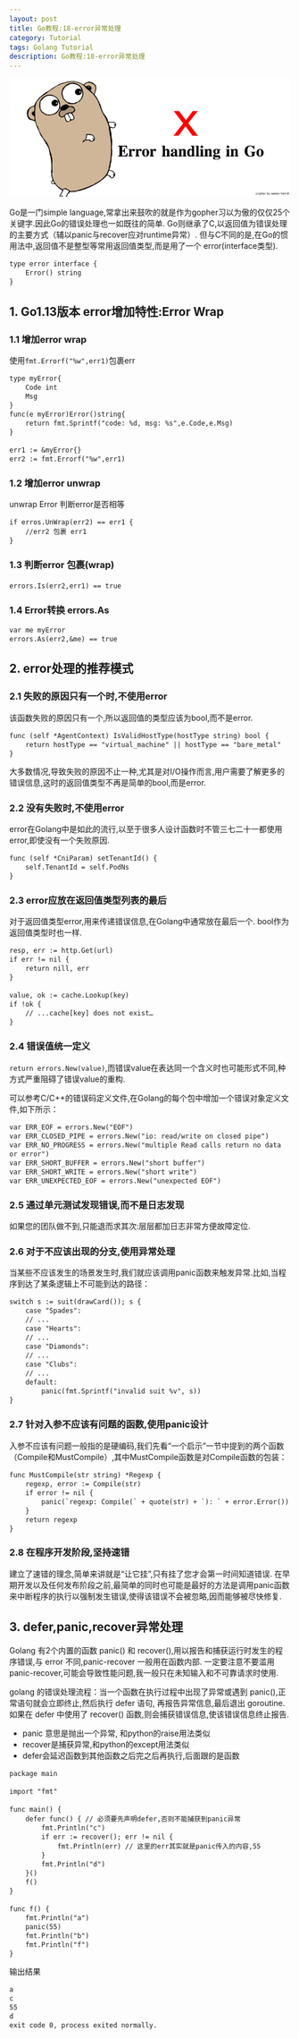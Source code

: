 ```yaml
---
layout: post
title: Go教程:18-error异常处理
category: Tutorial
tags: Golang Tutorial
description: Go教程:18-error异常处理
---
```


![Go教程:18-error异常处理](/assets/image/golang_error_handle.png#pic_center)

Go是一门simple language,常拿出来鼓吹的就是作为gopher习以为傲的仅仅25个关键字.因此Go的错误处理也一如既往的简单. Go则继承了C,以返回值为错误处理的主要方式（辅以panic与recover应对runtime异常）. 但与C不同的是,在Go的惯用法中,返回值不是整型等常用返回值类型,而是用了一个 error(interface类型).

    type error interface {
        Error() string
    }


1\. Go1.13版本 error增加特性:Error Wrap
---------------------------------

### 1.1 增加error wrap

使用`fmt.Errorf("%w",err1)`包裹err

    type myError{
    	Code int
    	Msg
    }
    func(e myError)Error()string{
    	return fmt.Sprintf("code: %d, msg: %s",e.Code,e.Msg)
    }
    
    err1 := &myError{}
    err2 := fmt.Errorf("%w",err1)


### 1.2 增加error unwrap

unwrap Error 判断error是否相等

    if erros.UnWrap(err2) == err1 {
    	//err2 包裹 err1
    }


### 1.3 判断error 包裹(wrap)

`errors.Is(err2,err1) == true`

### 1.4 Error转换 errors.As

    var me myError
    errors.As(err2,&me) == true


2\. error处理的推荐模式
----------------

### 2.1 失败的原因只有一个时,不使用error

该函数失败的原因只有一个,所以返回值的类型应该为bool,而不是error.

    func (self *AgentContext) IsValidHostType(hostType string) bool {
        return hostType == "virtual_machine" || hostType == "bare_metal"
    }


大多数情况,导致失败的原因不止一种,尤其是对I/O操作而言,用户需要了解更多的错误信息,这时的返回值类型不再是简单的bool,而是error.

### 2.2 没有失败时,不使用error

error在Golang中是如此的流行,以至于很多人设计函数时不管三七二十一都使用error,即使没有一个失败原因.

    func (self *CniParam) setTenantId() {
        self.TenantId = self.PodNs
    }


### 2.3 error应放在返回值类型列表的最后

对于返回值类型error,用来传递错误信息,在Golang中通常放在最后一个. bool作为返回值类型时也一样.

    resp, err := http.Get(url)
    if err != nil {
        return nill, err
    }
    
    value, ok := cache.Lookup(key) 
    if !ok {
        // ...cache[key] does not exist… 
    }


### 2.4 错误值统一定义

`return errors.New(value)`,而错误value在表达同一个含义时也可能形式不同,种方式严重阻碍了错误value的重构.

可以参考C/C++的错误码定义文件,在Golang的每个包中增加一个错误对象定义文件,如下所示：

    var ERR_EOF = errors.New("EOF")
    var ERR_CLOSED_PIPE = errors.New("io: read/write on closed pipe")
    var ERR_NO_PROGRESS = errors.New("multiple Read calls return no data or error")
    var ERR_SHORT_BUFFER = errors.New("short buffer")
    var ERR_SHORT_WRITE = errors.New("short write")
    var ERR_UNEXPECTED_EOF = errors.New("unexpected EOF")


### 2.5 通过单元测试发现错误,而不是日志发现

如果您的团队做不到,只能退而求其次:层层都加日志非常方便故障定位.

### 2.6 对于不应该出现的分支,使用异常处理

当某些不应该发生的场景发生时,我们就应该调用panic函数来触发异常.比如,当程序到达了某条逻辑上不可能到达的路径：

    switch s := suit(drawCard()); s {
        case "Spades":
        // ...
        case "Hearts":
        // ...
        case "Diamonds":
        // ... 
        case "Clubs":
        // ...
        default:
            panic(fmt.Sprintf("invalid suit %v", s))
    }


### 2.7 针对入参不应该有问题的函数,使用panic设计

入参不应该有问题一般指的是硬编码,我们先看“一个启示”一节中提到的两个函数（Compile和MustCompile）,其中MustCompile函数是对Compile函数的包装：

    func MustCompile(str string) *Regexp {
        regexp, error := Compile(str)
        if error != nil {
            panic(`regexp: Compile(` + quote(str) + `): ` + error.Error())
        }
        return regexp
    }


### 2.8 在程序开发阶段,坚持速错

建立了速错的理念,简单来讲就是“让它挂”,只有挂了您才会第一时间知道错误. 在早期开发以及任何发布阶段之前,最简单的同时也可能是最好的方法是调用panic函数来中断程序的执行以强制发生错误,使得该错误不会被忽略,因而能够被尽快修复.

3\. defer,panic,recover异常处理
---------------------------

Golang 有2个内置的函数 panic() 和 recover(),用以报告和捕获运行时发生的程序错误,与 error 不同,panic-recover 一般用在函数内部. 一定要注意不要滥用 panic-recover,可能会导致性能问题,我一般只在未知输入和不可靠请求时使用.

golang 的错误处理流程：当一个函数在执行过程中出现了异常或遇到 panic(),正常语句就会立即终止,然后执行 defer 语句, 再报告异常信息,最后退出 goroutine.如果在 defer 中使用了 recover() 函数,则会捕获错误信息,使该错误信息终止报告.

*   panic 意思是抛出一个异常, 和python的raise用法类似
*   recover是捕获异常,和python的except用法类似
*   defer会延迟函数到其他函数之后完之后再执行,后面跟的是函数
```
package main

import "fmt"

func main() {
    defer func() { // 必须要先声明defer,否则不能捕获到panic异常
        fmt.Println("c")
        if err := recover(); err != nil {
            fmt.Println(err) // 这里的err其实就是panic传入的内容,55
        }
        fmt.Println("d")
    }()
    f()
}

func f() {
    fmt.Println("a")
    panic(55)
    fmt.Println("b")
    fmt.Println("f")
}
```
    


输出结果

    a
    c
    55
    d
    exit code 0, process exited normally.
    
